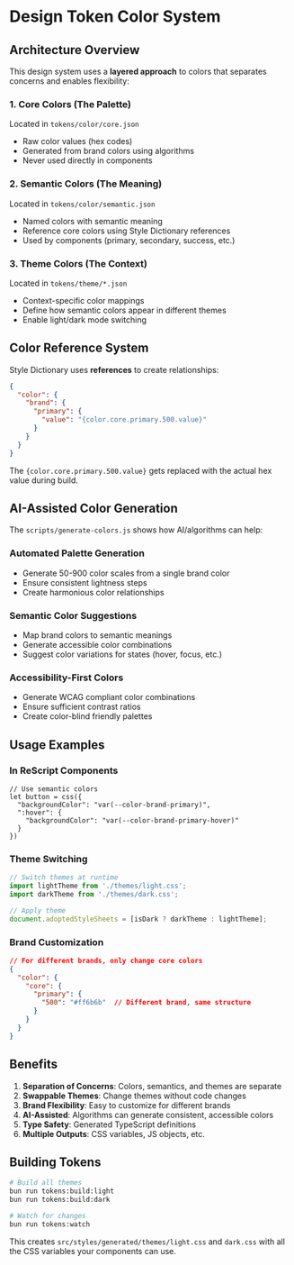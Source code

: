 # Design Token Color System

## Architecture Overview

This design system uses a **layered approach** to colors that separates concerns and enables flexibility:

### 1. Core Colors (The Palette)
Located in `tokens/color/core.json`
- Raw color values (hex codes)
- Generated from brand colors using algorithms
- Never used directly in components

### 2. Semantic Colors (The Meaning)
Located in `tokens/color/semantic.json`
- Named colors with semantic meaning
- Reference core colors using Style Dictionary references
- Used by components (primary, secondary, success, etc.)

### 3. Theme Colors (The Context)
Located in `tokens/theme/*.json`
- Context-specific color mappings
- Define how semantic colors appear in different themes
- Enable light/dark mode switching

## Color Reference System

Style Dictionary uses **references** to create relationships:

```json
{
  "color": {
    "brand": {
      "primary": {
        "value": "{color.core.primary.500.value}"
      }
    }
  }
}
```

The `{color.core.primary.500.value}` gets replaced with the actual hex value during build.

## AI-Assisted Color Generation

The `scripts/generate-colors.js` shows how AI/algorithms can help:

### Automated Palette Generation
- Generate 50-900 color scales from a single brand color
- Ensure consistent lightness steps
- Create harmonious color relationships

### Semantic Color Suggestions
- Map brand colors to semantic meanings
- Generate accessible color combinations
- Suggest color variations for states (hover, focus, etc.)

### Accessibility-First Colors
- Generate WCAG compliant color combinations
- Ensure sufficient contrast ratios
- Create color-blind friendly palettes

## Usage Examples

### In ReScript Components
```rescript
// Use semantic colors
let button = css({
  "backgroundColor": "var(--color-brand-primary)",
  ":hover": {
    "backgroundColor": "var(--color-brand-primary-hover)"
  }
})
```

### Theme Switching
```javascript
// Switch themes at runtime
import lightTheme from './themes/light.css';
import darkTheme from './themes/dark.css';

// Apply theme
document.adoptedStyleSheets = [isDark ? darkTheme : lightTheme];
```

### Brand Customization
```json
// For different brands, only change core colors
{
  "color": {
    "core": {
      "primary": {
        "500": "#ff6b6b"  // Different brand, same structure
      }
    }
  }
}
```

## Benefits

1. **Separation of Concerns**: Colors, semantics, and themes are separate
2. **Swappable Themes**: Change themes without code changes
3. **Brand Flexibility**: Easy to customize for different brands
4. **AI-Assisted**: Algorithms can generate consistent, accessible colors
5. **Type Safety**: Generated TypeScript definitions
6. **Multiple Outputs**: CSS variables, JS objects, etc.

## Building Tokens

```bash
# Build all themes
bun run tokens:build:light
bun run tokens:build:dark

# Watch for changes
bun run tokens:watch
```

This creates `src/styles/generated/themes/light.css` and `dark.css` with all the CSS variables your components can use.